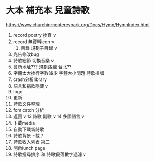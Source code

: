 # 大本 補充本 兒童詩歌
https://www.churchinmontereypark.org/Docs/Hymn/HymnIndex.html


1. record poetry 換頁 v
2. record 無資料icon v
   1. 目錄 規劃子目錄 v
3. 光告修改bug 
4. 詩歌細節 切換音樂 v
5. 會所地址??? 規劃路線 台北??
6. 字體太大換行字數減少 字體大小問題 詩歌排版 
7. crash分析library
8. 語言和捐款隱藏 v
9. logo
10. 更新
11. 詩歌文件整理
12. fcm catch 分析
13. 返回 v
13 詩歌 副歌 v
14 多國語言 v
14. 下載media
15. 自動下載新詩歌
16. 詩歌背景下載？
17. 詩歌收入列表 第二
18. 開啟lunch page
19. 詩歌搜尋排序 和 詩歌段落數字過濾 v